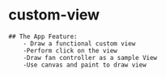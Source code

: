 # custom-view

    ## The App Feature:
        - Draw a functional custom view
        -Perform click on the view
        -Draw fan controller as a sample View
        -Use canvas and paint to draw view